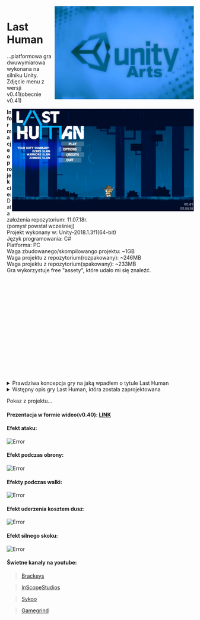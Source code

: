 
<img align="right" src="https://github.com/trolit/LastHuman/blob/master/images/title.png">

#          Last Human  			#
...platformowa gra dwuwymiarowa wykonana 
na silniku Unity. Zdjęcie menu z
wersji v0.41(obecnie v0.41)

<img align="right" src="https://github.com/trolit/LastHuman/blob/master/images/mainmenu.png" width="490">


<p align="left">
<b>Informacje o projekcie:</b></br>
Data założenia repozytorium: 11.07.18r. <br/>
(pomysł powstał wcześniej) <br/>
Projekt wykonany w: Unity-2018.1.3f1(64-bit) <br/>
Język programowania: C# <br/>
Platforma: PC <br/>
Waga zbudowanego/skompilowango projektu: ~1GB </br>
Waga projektu z repozytorium(rozpakowany): ~246MB </br>
Waga projektu z repozytorium(spakowany): ~233MB </br>
Gra wykorzystuje free "assety", które udało mi się znaleźć. </br>
</p>

</br>
</br>
</br>
</br>
</br>
</br>
</br>
</br>
</br>
</br>
</br>
</br>
</br>
</br>
</br>
</br>
<details><summary>Prawdziwa koncepcja gry na jaką wpadłem o tytule Last Human</summary>
<p>
LAST HUMAN - "Ostatni człowiek" - bohater, którym sterujemy jest odziany w czarny płaszcz, kapelusz i ma do dyspozycji tylko
krótki  nóż. Na początku jak i na końcu każdego poziomu bohater przedstawia nam swoje wspomnienia jak wyglądał świat przed biologiczną katastrofą.
Musi pokonywać kolejne poziomy aby znaleźć miejsce w którym się schroni i w którym będą zapasy żywności aby przetrwać. Nie jest to proste. 
Po drodze napotyka szereg utrudnień w postaci zniszczonych budynków, hord nieumarłych, a nawet bandytów - tak. Ktoś powie, że przecież tytuł brzmi
ostatni człowiek to jak to tak, inni ludzie??? Ano tak, ten tytuł ma na celu wprowadzić właśnie takie pozory, zauważmy, że słowo "humanity" oznacza
człowieczeństwo. Nasz tytuł zatem może oznaczać "ostatni człowiek" ale ostatni w sensie, że zachowuje prawidłowe okazywanie uczuć,zachowanie itd..
w przeciwieństwie do bandytów, którzy połączyli się w grupki i nie mają żadnych skrupułów aby zabijać ludzi niepochodzących z grupy - nic już na
nich nie robi wrażenia - zależy im tylko na przetrwaniu. Bohater po tułaczce, na ostatnim poziomie trafia do sklepu z bronią - przez przypadek zwraca
na siebie uwagę hordy nieumarłych, szybko się barykaduje jednak wie, że wkrótce się tu przedrą. W sklepie został tylko jeden pistolet. Sprawdził magazynek,
jedna kula. Nie chciał cierpieć. Zastrzelił się, ewentualnie można decyzję oddać graczowi - czy zastrzelić się, czy walczyć i zrobić dwa zakończenia.
Motyw gry jest mroczny, całość gry w ciemnych barwach, <<smutna muzyka>>, gra świateł w budynkach.. Z racji, że moje rysowanie jest kiepskie to takiego 
bohatera niestety nie stworze...
</p>
</details>

<details><summary>Wstępny opis gry Last Human, która została zaprojektowana</summary>
<p>
Last Human to gra platformowa na silniku Unity w której wcielamy się w postać samuraja. Zadaniem naszego bohatera jest "uwolnienie" nieumarłych, trolli i pozostałych
kreatur od ich dusz. Bohater po zabiciu wrogów może zabierać ich dusze dzięki, którym może się wyleczyć i przetrwać trudne momenty, albo może poświęcić
dwie dusze aby wykonać potężny atak. Mechanika działania bohatera opiera się w głównej mierze na "pasku energii". Dzięki energii bohater może atakować, wykonywać
wysoki skok, potężny atak, bronić się. W czasie walki, wykonywania ataków bohater wolniej odzyskuje kondycję.  
</p>
</details>

<p align="left">
Pokaz z projektu...

#### Prezentacja w formie wideo(v0.40): [LINK](https://youtu.be/aM6dEtEPYnU) ####

#### Efekt ataku: ####
![Error](https://github.com/trolit/LastHuman/blob/master/images/slashEffect.gif)


#### Efekt podczas obrony: ####
![Error](https://github.com/trolit/LastHuman/blob/master/images/defendEffect.gif)


#### Efekty podczas walki: ####
![Error](https://github.com/trolit/LastHuman/blob/master/images/fightEffects.gif)


#### Efekt uderzenia kosztem dusz: ####
![Error](https://github.com/trolit/LastHuman/blob/master/images/soulFireEffect.gif)


#### Efekt silnego skoku: ####
![Error](https://github.com/trolit/LastHuman/blob/master/images/powerjumpEffect.gif)



#### Świetne kanały na youtube: ####

> [Brackeys](https://www.youtube.com/user/Brackeys/videos)

> [InScopeStudios](https://www.youtube.com/user/KnnthRA/videos)

> [Sykoo](https://www.youtube.com/user/SykooTV/videos)

> [Gamegrind](https://www.youtube.com/user/AwfulMedia/videos)
